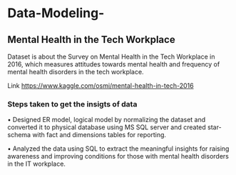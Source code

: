 # Data-Modeling-
## Mental Health in the Tech Workplace 

Dataset is about the Survey on Mental Health in the Tech Workplace in 2016, which measures attitudes towards mental health and frequency of mental health disorders in the tech workplace.

Link  https://www.kaggle.com/osmi/mental-health-in-tech-2016

### Steps taken to get the insigts of data 

•	Designed ER model, logical model by normalizing the dataset and converted it to physical database using MS SQL server and created star-schema with fact and dimensions tables for reporting. 

•	Analyzed the data using SQL to extract the meaningful insights for raising awareness and improving conditions for those with mental health disorders in the IT workplace.
